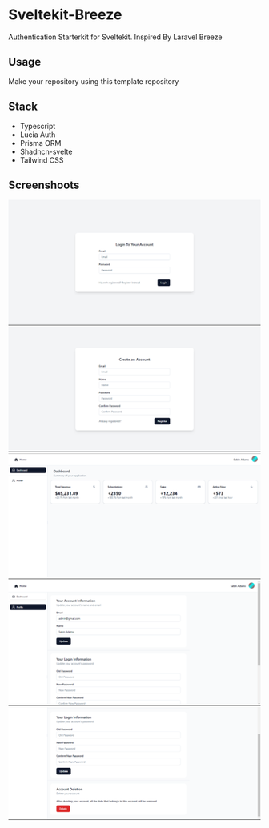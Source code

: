 # Sveltekit-Breeze

Authentication Starterkit for Sveltekit. Inspired By Laravel Breeze

## Usage

Make your repository using this template repository

## Stack
- Typescript
- Lucia Auth
- Prisma ORM
- Shadncn-svelte
- Tailwind CSS
  
## Screenshoots

![Login Page](/static/login_page.png)
![Register Page](/static/register_page.png)
![Dashboard Page](/static/dashboard_page.png)
![Profile Page 1](/static/profile_page_1.png)
![Profile Page 2](/static/profile_page_2.png)

